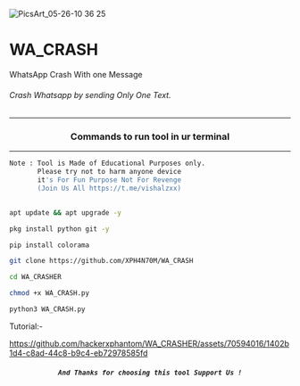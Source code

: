 ![PicsArt_05-26-10 36 25](https://user-images.githubusercontent.com/70594016/170420481-a4f3f65c-7ce5-4cb7-82a5-c6dd26bb3b6a.jpg)


# WA_CRASH
WhatsApp Crash With one  Message

###### Crash Whatsapp by  sending Only One Text.
***
### <p align="center">Commands to run tool in ur terminal
***

```bash
Note : Tool is Made of Educational Purposes only.
       Please try not to harm anyone device 
       it's For Fun Purpose Not For Revenge
       (Join Us All https://t.me/vishalzxx)
   
```



```bash
apt update && apt upgrade -y
```
```bash
pkg install python git -y
```
```bash
pip install colorama
```
```bash
git clone https://github.com/XPH4N70M/WA_CRASH
```
```bash
cd WA_CRASHER
```
```bash
chmod +x WA_CRASH.py
```
```bash
python3 WA_CRASH.py
```

Tutorial:-


https://github.com/hackerxphantom/WA_CRASHER/assets/70594016/1402b1d4-c8ad-44c8-b9c4-eb72978585fd




##### <p align="center">```And Thanks for choosing this tool Support Us !```
